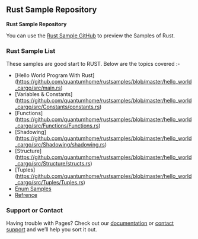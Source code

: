 ## Rust Sample Repository
**Rust Sample Repository**

You can use the [Rust Sample GitHub](https://github.com/quantumhome/rustsamples) to preview the Samples of Rust.

### Rust Sample List

These samples are good start to RUST. Below are the topics covered :-

- [Hello World Program With Rust] (https://github.com/quantumhome/rustsamples/blob/master/hello_world_cargo/src/main.rs)
- [Variables & Constants] (https://github.com/quantumhome/rustsamples/blob/master/hello_world_cargo/src/Constants/constants.rs)
- [Functions] (https://github.com/quantumhome/rustsamples/blob/master/hello_world_cargo/src/Functions/Functions.rs)
- [Shadowing] (https://github.com/quantumhome/rustsamples/blob/master/hello_world_cargo/src/Shadowing/shadowing.rs)
- [Structure] (https://github.com/quantumhome/rustsamples/blob/master/hello_world_cargo/src/Structure/structs.rs)
- [Tuples] (https://github.com/quantumhome/rustsamples/blob/master/hello_world_cargo/src/Tuples/Tuples.rs)
- [Enum Samples](https://github.com/quantumhome/rustsamples/blob/master/hello_world_cargo/src/EnumSample/enumsample.rs)
- [Refrence](https://github.com/quantumhome/rustsamples/blob/master/hello_world_cargo/src/Refrences/references.rs)

### Support or Contact

Having trouble with Pages? Check out our [documentation](https://docs.github.com/categories/github-pages-basics/) or [contact support](https://support.github.com/contact) and we’ll help you sort it out.

